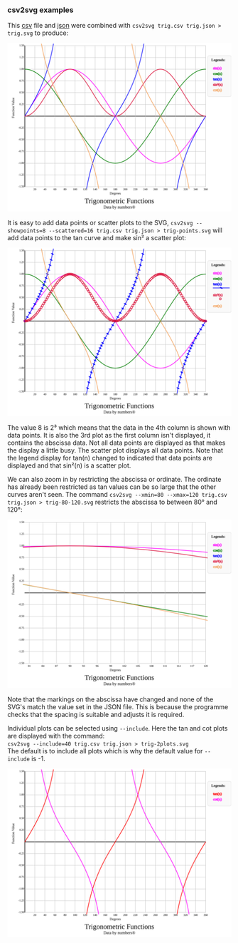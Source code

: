 <style> img { background: white } </style>

### csv2svg examples

This [csv](trig.csv) file and [json](trig.json) were combined with `csv2svg trig.csv trig.json > trig.svg` to produce:

![trig function values](trig.svg)

It is easy to add data points or scatter plots to the SVG, `csv2svg --showpoints=8 --scattered=16 trig.csv trig.json > trig-points.svg` will add data points to the tan curve and make sin² a scatter plot:

![trig function values](trig-points.svg)

The value 8 is 2³ which means that the data in the 4th column is shown with data points. It is also the 3rd plot as the first column isn't displayed,
it contains the abscissa data. Not all data points are displayed as that makes the display a little busy. The scatter plot displays all data points.
Note that the legend display for tan(n) changed to indicated that data points are displayed and that sin²(n) is a scatter plot.

We can also zoom in by restricting the abscissa or ordinate. The ordinate has already been restricted as tan values can be so large that the other curves
aren't seen. The command `csv2svg --xmin=80 --xmax=120 trig.csv trig.json > trig-80-120.svg` restricts the abscissa to between 80° and 120°:

![trig function values](trig-80-120.svg)

Note that the markings on the abscissa have changed and none of the SVG's match the value set in the JSON file.
This is because the programme checks that the spacing is suitable and adjusts it is required.

Individual plots can be selected using `--include`.
Here the tan and cot plots are displayed with the command:<br/>
`csv2svg --include=40 trig.csv trig.json > trig-2plots.svg`<br/>
The default is to include all plots which is why the default value for `--include` is -1.

![trig function values](trig-2plots.svg)
